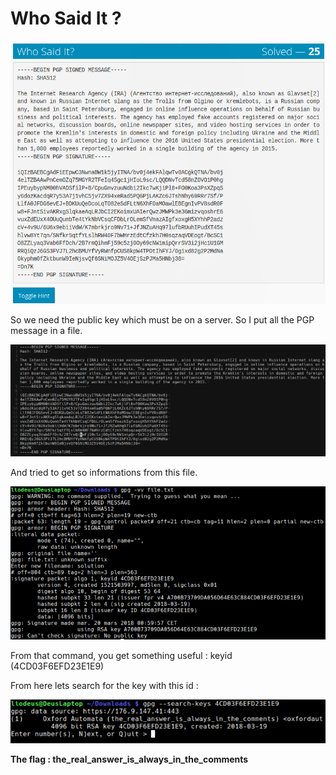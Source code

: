 # Who Said It ?

![](./img/1.png#center)

So we need the public key which must be on a server. So I put all the PGP message in a file.

![](./img/2.png#center)


And tried to get so informations from this file.

![](./img/3.png#center)

From that command, you get something useful : keyid (4CD03F6EFD23E1E9)

From here lets search for the key with this id :

![](./img/4.png#center)

**The flag : the_real_answer_is_always_in_the_comments**